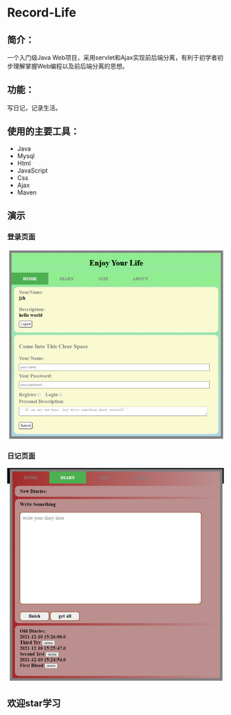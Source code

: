 # Record-Life

##  简介：

一个入门级Java Web项目，采用servlet和Ajax实现前后端分离，有利于初学者初步理解掌握Web编程以及前后端分离的思想。

## 功能：

写日记，记录生活。

## 使用的主要工具：

- Java 
- Mysql
- Html 
- JavaScript 
- Css
- Ajax
- Maven

## 演示

### 登录页面

![](1.jpeg)

### 日记页面

![](2.jpeg)

## 欢迎star学习
